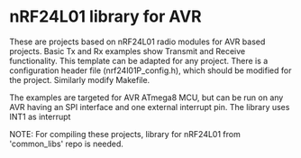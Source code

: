 # nRF24L01 library for AVR
These are projects based on nRF24L01 radio modules for AVR based projects. Basic Tx and Rx examples show Transmit and Receive functionality. This template can be adapted for any project. There is a configuration header file (nrf24l01P_config.h), which should be modified for the project. Similarly modify Makefile.

The examples are targeted for AVR ATmega8 MCU, but can be run on any AVR having an SPI interface and one external interrupt pin. The library uses INT1 as interrupt

NOTE:
For compiling these projects, library for nRF24L01 from 'common_libs' repo is needed. 


